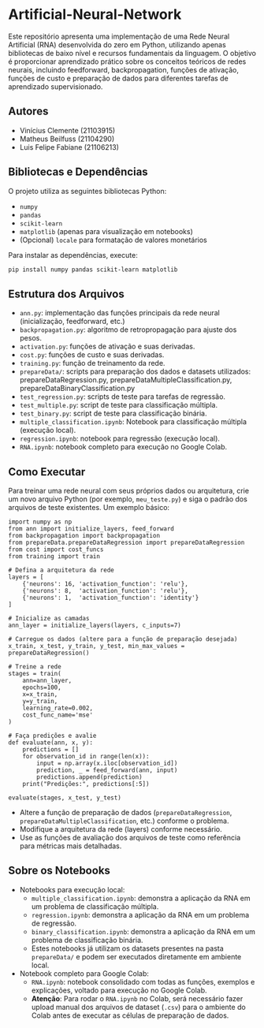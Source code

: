 # Artificial-Neural-Network

Este repositório apresenta uma implementação de uma Rede Neural Artificial (RNA) desenvolvida do zero em Python, utilizando apenas bibliotecas de baixo nível e recursos fundamentais da linguagem. O objetivo é proporcionar aprendizado prático sobre os conceitos teóricos de redes neurais, incluindo feedforward, backpropagation, funções de ativação, funções de custo e preparação de dados para diferentes tarefas de aprendizado supervisionado.

## Autores

- Vinícius Clemente (21103915)
- Matheus Beilfuss (21104290)
- Luis Felipe Fabiane (21106213)

## Bibliotecas e Dependências

O projeto utiliza as seguintes bibliotecas Python:

- `numpy`
- `pandas`
- `scikit-learn`
- `matplotlib` (apenas para visualização em notebooks)
- (Opcional) `locale` para formatação de valores monetários

Para instalar as dependências, execute:

```sh
pip install numpy pandas scikit-learn matplotlib
```

## Estrutura dos Arquivos

- `ann.py`: implementação das funções principais da rede neural (inicialização, feedforward, etc.)
- `backpropagation.py`: algoritmo de retropropagação para ajuste dos pesos.
- `activation.py`: funções de ativação e suas derivadas.
- `cost.py`: funções de custo e suas derivadas.
- `training.py`: função de treinamento da rede.
- `prepareData/`: scripts para preparação dos dados e datasets utilizados: prepareDataRegression.py, prepareDataMultipleClassification.py, prepareDataBinaryClassification.py
- `test_regression.py`: scripts de teste para tarefas de regressão.
- `test_multiple.py`: script de teste para classificação múltipla.
- `test_binary.py`: script de teste para classificação binária.
- `multiple_classification.ipynb`: Notebook para classificação múltipla (execução local).
- `regression.ipynb`: notebook para regressão (execução local).
- `RNA.ipynb`: notebook completo para execução no Google Colab.

## Como Executar

Para treinar uma rede neural com seus próprios dados ou arquitetura, crie um novo arquivo Python (por exemplo, `meu_teste.py`) e siga o padrão dos arquivos de teste existentes. Um exemplo básico:

```
import numpy as np
from ann import initialize_layers, feed_forward
from backpropagation import backpropagation
from prepareData.prepareDataRegression import prepareDataRegression
from cost import cost_funcs
from training import train

# Defina a arquitetura da rede
layers = [
    {'neurons': 16, 'activation_function': 'relu'},
    {'neurons': 8,  'activation_function': 'relu'},
    {'neurons': 1,  'activation_function': 'identity'}
]

# Inicialize as camadas
ann_layer = initialize_layers(layers, c_inputs=7)

# Carregue os dados (altere para a função de preparação desejada)
x_train, x_test, y_train, y_test, min_max_values = prepareDataRegression()

# Treine a rede
stages = train(
    ann=ann_layer,
    epochs=100,
    x=x_train,
    y=y_train,
    learning_rate=0.002,
    cost_func_name='mse'
)

# Faça predições e avalie
def evaluate(ann, x, y):
    predictions = []
    for observation_id in range(len(x)):
        input = np.array(x.iloc[observation_id])
        prediction, _ = feed_forward(ann, input)
        predictions.append(prediction)
    print("Predições:", predictions[:5])

evaluate(stages, x_test, y_test)
```

- Altere a função de preparação de dados (`prepareDataRegression`, `prepareDataMultipleClassification`, etc.) conforme o problema.
- Modifique a arquitetura da rede (layers) conforme necessário.
- Use as funções de avaliação dos arquivos de teste como referência para métricas mais detalhadas.

## Sobre os Notebooks

- Notebooks para execução local:
  - `multiple_classification.ipynb`: demonstra a aplicação da RNA em um problema de classificação múltipla.
  - `regression.ipynb`: demonstra a aplicação da RNA em um problema de regressão.
  - `binary_classification.ipynb`: demonstra a aplicação da RNA em um problema de classificação binária.
  - Estes notebooks já utilizam os datasets presentes na pasta `prepareData/` e podem ser executados diretamente em ambiente local.
- Notebook completo para Google Colab:
  - `RNA.ipynb`: notebook consolidado com todas as funções, exemplos e explicações, voltado para execução no Google Colab.
  - **Atenção**: Para rodar o `RNA.ipynb` no Colab, será necessário fazer upload manual dos arquivos de dataset (`.csv`) para o ambiente do Colab antes de executar as células de preparação de dados.
